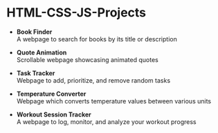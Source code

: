 # HTML-CSS-JS-Projects

- **Book Finder**<br>
 A webpage to search for books by its title or description

- **Quote Animation**<br>
Scrollable webpage showcasing animated quotes

- **Task Tracker**<br>
Webpage to add, prioritize, and remove random tasks

- **Temperature Converter**<br>
Webpage which converts temperature values between various units

- **Workout Session Tracker**<br>
A webpage to log, monitor, and analyze your workout progress
